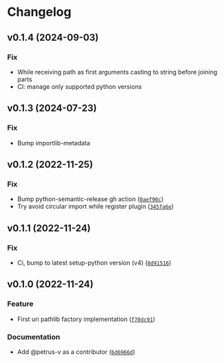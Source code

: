# Changelog

<!--next-version-placeholder-->

## v0.1.4 (2024-09-03)
### Fix

* While receiving path as first arguments casting to string before joining parts
* CI: manage only supported python versions

## v0.1.3 (2024-07-23)
### Fix

* Bump importlib-metadata

## v0.1.2 (2022-11-25)
### Fix

* Bump python-semantic-release gh action ([`0aef90c`](https://github.com/petrus-v/uri-pathlib-factory/commit/0aef90c4e7bc8289fabc45492b5989da254dd288))
* Try avoid circular import while register plugin ([`345fa6e`](https://github.com/petrus-v/uri-pathlib-factory/commit/345fa6ece9aebadf509a5babecc83d80aba65bec))

## v0.1.1 (2022-11-24)
### Fix

* Ci, bump to latest setup-python version (v4) ([`8d91516`](https://github.com/petrus-v/uri-pathlib-factory/commit/8d9151627f8a7b0247c0e97af8c970b27fc8dabd))

## v0.1.0 (2022-11-24)
### Feature

* First uri pathlib factory implementation ([`f70dc91`](https://github.com/petrus-v/uri-pathlib-factory/commit/f70dc915cb5fb1d311dc0f80f6257deeca619438))

### Documentation
* Add @petrus-v as a contributor ([`6d6966d`](https://github.com/petrus-v/uri-pathlib-factory/commit/6d6966d66fa27f14396f2d18e8f01a68846b3212))
